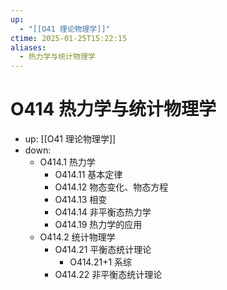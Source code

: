 ```yaml
---
up:
  - "[[O41 理论物理学]]"
ctime: 2025-01-25T15:22:15
aliases:
  - 热力学与统计物理学
---
```


# O414 热力学与统计物理学

- up: [[O41 理论物理学]]
- down:	
	- O414.1 热力学
		- O414.11 基本定律
		- O414.12 物态变化、物态方程
		- O414.13 相变
		- O414.14 非平衡态热力学
		- O414.19 热力学的应用
	- O414.2 统计物理学
		- O414.21 平衡态统计理论
			- O414.21+1 系综
		- O414.22 非平衡态统计理论
	
